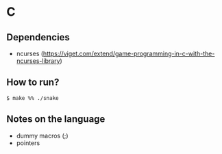 # C

## Dependencies
  - ncurses (https://viget.com/extend/game-programming-in-c-with-the-ncurses-library)


## How to run?
```
$ make %% ./snake
```


## Notes on the language
 - dummy macros (;)
 - pointers
